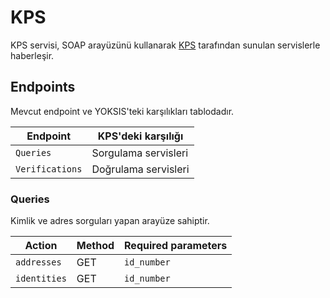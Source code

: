 KPS
===

KPS servisi, SOAP arayüzünü kullanarak [KPS](https://kimlikdogrulama.nvi.gov.tr) tarafından sunulan servislerle haberleşir.

Endpoints
---------

Mevcut endpoint ve YOKSIS'teki karşılıkları tablodadır.

|Endpoint       |KPS'deki karşılığı       |
|---------------|-------------------------|
|`Queries`      |Sorgulama servisleri     |
|`Verifications`|Doğrulama servisleri     |

### Queries

Kimlik ve adres sorguları yapan arayüze sahiptir.

|Action      |Method  |Required parameters|
|------------|--------|-------------------|
|`addresses` |GET     |`id_number`        |
|`identities`|GET     |`id_number`        |